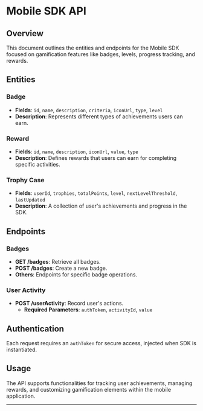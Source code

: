 # Mobile SDK API

## Overview
This document outlines the entities and endpoints for the Mobile SDK focused on gamification features like badges, levels, progress tracking, and rewards.

## Entities

### Badge
- **Fields**: `id`, `name`, `description`, `criteria`, `iconUrl`, `type`, `level`
- **Description**: Represents different types of achievements users can earn.

### Reward
- **Fields**: `id`, `name`, `description`, `iconUrl`, `value`, `type`
- **Description**: Defines rewards that users can earn for completing specific activities.

### Trophy Case
- **Fields**: `userId`, `trophies`, `totalPoints`, `level`, `nextLevelThreshold`, `lastUpdated`
- **Description**: A collection of user's achievements and progress in the SDK.

## Endpoints

### Badges
- **GET /badges**: Retrieve all badges.
- **POST /badges**: Create a new badge.
- **Others**: Endpoints for specific badge operations.

### User Activity
- **POST /userActivity**: Record user's actions.
  - **Required Parameters**: `authToken`, `activityId`, `value`

## Authentication
Each request requires an `authToken` for secure access, injected when SDK is instantiated.

## Usage
The API supports functionalities for tracking user achievements, managing rewards, and customizing gamification elements within the mobile application.

---
